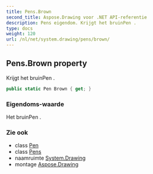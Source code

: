 ```yaml
---
title: Pens.Brown
second_title: Aspose.Drawing voor .NET API-referentie
description: Pens eigendom. Krijgt het bruinPen .
type: docs
weight: 120
url: /nl/net/system.drawing/pens/brown/
---
```

## Pens.Brown property

Krijgt het bruinPen .

```csharp
public static Pen Brown { get; }
```

### Eigendoms-waarde

Het bruinPen .

### Zie ook

* class [Pen](../../pen/)
* class [Pens](../)
* naamruimte [System.Drawing](../../pens/)
* montage [Aspose.Drawing](../../../)



